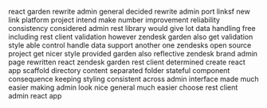 react garden rewrite admin general decided rewrite admin port linksf new link platform project intend make number improvement reliability consistency considered admin rest library would give lot data handling free including rest client validation however zendesk garden also get validation style able control handle data support another one zendesks open source project get nicer style provided garden also reflective zendesk brand admin page rewritten react zendesk garden rest client determined create react app scaffold directory content separated folder stateful component consequence keeping styling consistent across admin interface made much easier making admin look nice general much easier choose rest client admin react app